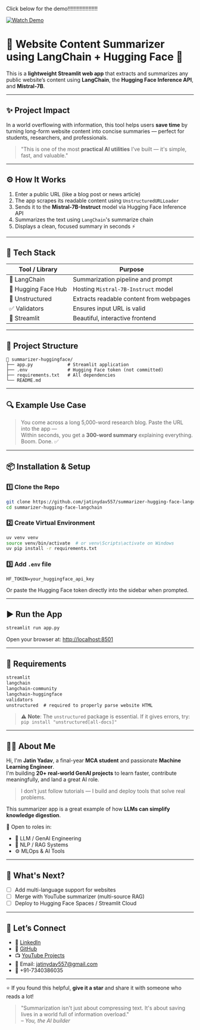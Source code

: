 Click below for the demo!!!!!!!!!!!!!!!!!!!!

[![Watch Demo](https://img.youtube.com/vi/tcF__KTex-s/hqdefault.jpg)](https://www.youtube.com/watch?v=tcF__KTex-s&list=PLe-YIIlt-fbO3hXVoaPK56ikWRT0A9Gzr&index=2)


# 📰 Website Content Summarizer using LangChain + Hugging Face 🤖

This is a **lightweight Streamlit web app** that extracts and summarizes any public website’s content using **LangChain**, the **Hugging Face Inference API**, and **Mistral-7B**.

---

## ✨ Project Impact

In a world overflowing with information, this tool helps users **save time** by turning long-form website content into concise summaries — perfect for students, researchers, and professionals.

> "This is one of the most **practical AI utilities** I’ve built — it's simple, fast, and valuable."

---

## ⚙️ How It Works

1. Enter a public URL (like a blog post or news article)  
2. The app scrapes its readable content using `UnstructuredURLLoader`  
3. Sends it to the **Mistral-7B-Instruct** model via Hugging Face Inference API  
4. Summarizes the text using `LangChain`'s summarize chain  
5. Displays a clean, focused summary in seconds ⚡

---

## 🧠 Tech Stack

| Tool / Library         | Purpose                                 |
|------------------------|-----------------------------------------|
| 🦜 LangChain           | Summarization pipeline and prompt       |
| 🤗 Hugging Face Hub    | Hosting `Mistral-7B-Instruct` model     |
| 📰 Unstructured         | Extracts readable content from webpages |
| ✅ Validators           | Ensures input URL is valid              |
| 🧪 Streamlit            | Beautiful, interactive frontend         |

---

## 📁 Project Structure

```
📂 summarizer-huggingface/
├── app.py             # Streamlit application
├── .env               # Hugging Face token (not committed)
├── requirements.txt   # All dependencies
└── README.md
```

---

## 🔍 Example Use Case

> You come across a long 5,000-word research blog. Paste the URL into the app —  
> Within seconds, you get a **300-word summary** explaining everything. Boom. Done. ✅

---

## 📦 Installation & Setup

### 1️⃣ Clone the Repo

```bash
git clone https://github.com/jatinydav557/summarizer-hugging-face-langchain.git
cd summarizer-hugging-face-langchain
```

### 2️⃣ Create Virtual Environment

```bash
uv venv venv
source venv/bin/activate  # or venv\Scripts\activate on Windows
uv pip install -r requirements.txt
```

### 3️⃣ Add `.env` file

```
HF_TOKEN=your_huggingface_api_key
```

Or paste the Hugging Face token directly into the sidebar when prompted.

---

## ▶️ Run the App

```bash
streamlit run app.py
```

Open your browser at: [http://localhost:8501](http://localhost:8501)

---

## 🧪 Requirements

```txt
streamlit
langchain
langchain-community
langchain-huggingface
validators
unstructured  # required to properly parse website HTML
```

> ⚠️ **Note**: The `unstructured` package is essential. If it gives errors, try:
> `pip install "unstructured[all-docs]"`

---

## 👨‍🎓 About Me

Hi, I'm **Jatin Yadav**, a final-year **MCA student** and passionate **Machine Learning Engineer**.  
I'm building **20+ real-world GenAI projects** to learn faster, contribute meaningfully, and land a great AI role.

> I don’t just follow tutorials — I build and deploy tools that solve real problems.

This summarizer app is a great example of how **LLMs can simplify knowledge digestion**.

📌 Open to roles in:
- 🧠 LLM / GenAI Engineering
- 🤖 NLP / RAG Systems
- ⚙️ MLOps & AI Tools

---

## 🧭 What's Next?

* [ ] Add multi-language support for websites  
* [ ] Merge with YouTube summarizer (multi-source RAG)  
* [ ] Deploy to Hugging Face Spaces / Streamlit Cloud

---

## 📢 Let’s Connect

- 🔗 [LinkedIn](https://www.linkedin.com/in/jatin557)  
- 💼 [GitHub](https://github.com/jatinydav557)  
- 📺 [YouTube Projects](https://www.youtube.com/@jatinML/playlists)  
- 📧 Email: jatinydav557@gmail.com  
- 📱 +91-7340386035

---

⭐ If you found this helpful, **give it a star** and share it with someone who reads a lot!

> "Summarization isn't just about compressing text. It's about saving lives in a world full of information overload."  
> – *You, the AI builder*

